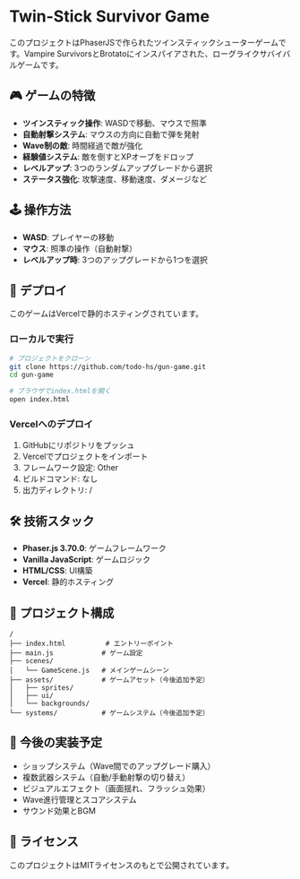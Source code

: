 # Twin-Stick Survivor Game

このプロジェクトはPhaserJSで作られたツインスティックシューターゲームです。Vampire SurvivorsとBrotatoにインスパイアされた、ローグライクサバイバルゲームです。

## 🎮 ゲームの特徴

- **ツインスティック操作**: WASDで移動、マウスで照準
- **自動射撃システム**: マウスの方向に自動で弾を発射
- **Wave制の敵**: 時間経過で敵が強化
- **経験値システム**: 敵を倒すとXPオーブをドロップ
- **レベルアップ**: 3つのランダムアップグレードから選択
- **ステータス強化**: 攻撃速度、移動速度、ダメージなど

## 🕹️ 操作方法

- **WASD**: プレイヤーの移動
- **マウス**: 照準の操作（自動射撃）
- **レベルアップ時**: 3つのアップグレードから1つを選択

## 🚀 デプロイ

このゲームはVercelで静的ホスティングされています。

### ローカルで実行

```bash
# プロジェクトをクローン
git clone https://github.com/todo-hs/gun-game.git
cd gun-game

# ブラウザでindex.htmlを開く
open index.html
```

### Vercelへのデプロイ

1. GitHubにリポジトリをプッシュ
2. Vercelでプロジェクトをインポート
3. フレームワーク設定: Other
4. ビルドコマンド: なし
5. 出力ディレクトリ: /

## 🛠️ 技術スタック

- **Phaser.js 3.70.0**: ゲームフレームワーク
- **Vanilla JavaScript**: ゲームロジック
- **HTML/CSS**: UI構築
- **Vercel**: 静的ホスティング

## 📁 プロジェクト構成

```
/
├── index.html          # エントリーポイント
├── main.js            # ゲーム設定
├── scenes/
│   └── GameScene.js   # メインゲームシーン
├── assets/            # ゲームアセット（今後追加予定）
│   ├── sprites/
│   ├── ui/
│   └── backgrounds/
└── systems/           # ゲームシステム（今後追加予定）
```

## 🔮 今後の実装予定

- ショップシステム（Wave間でのアップグレード購入）
- 複数武器システム（自動/手動射撃の切り替え）
- ビジュアルエフェクト（画面揺れ、フラッシュ効果）
- Wave進行管理とスコアシステム
- サウンド効果とBGM

## 📝 ライセンス

このプロジェクトはMITライセンスのもとで公開されています。